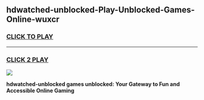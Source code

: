 
## hdwatched-unblocked-Play-Unblocked-Games-Online-wuxcr
<h3>
<a href="https://premium76.site?title=hdwatched-unblocked&ref=25A">CLICK TO PLAY</a></h3>
<hr>

<h3>
<a href="https://premium76.site?title=hdwatched-unblocked&ref=25A">CLICK 2 PLAY</a>
  
</h3>

<a href="https://premium76.site?title=hdwatched-unblocked&ref=25A"><img src="https://clearcache.store/games.png"></a>


**hdwatched-unblocked games unblocked: Your Gateway to Fun and Accessible Online Gaming**
